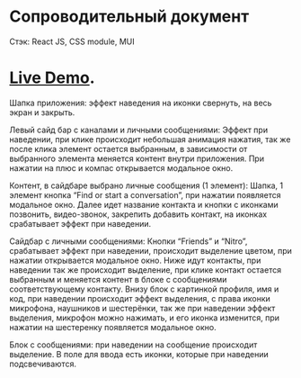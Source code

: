 # Cопроводительный документ

Стэк: React JS, CSS module, MUI

# [Live Demo](https://thatv1n.github.io/Task-FNTASTIC/).

Шапка приложения: эффект наведения на иконки свернуть, на весь экран и закрыть.

Левый сайд бар с каналами и личными сообщениями: Эффект при наведении, при клике происходит небольшая анимация нажатия, так же после клика элемент остается выбранным, в зависимости от выбранного элемента меняется контент внутри приложения. При нажатии на плюс и компас открывается модальное окно.

Контент, в сайдбаре выбрано личные сообщения (1 элемент):
Шапка, 1 элемент кнопка “Find or start a conversation”, при нажатии появляется модальное окно. Далее идет название контакта и кнопки с иконками позвонить, видео-звонок, закрепить добавить контакт, на иконках срабатывает эффект при наведении.

Сайдбар с личными сообщениями: Кнопки “Friends” и “Nitro”, срабатывает эффект при наведении, происходит выделение цветом, при нажатии открывается модальное окно. Ниже идут контакты, при наведении так же происходит выделение, при клике контакт остается выбранным и меняется контент в блоке с сообщениями соответствующему контакту. Внизу блок с картинкой профиля, имя и код, при наведении происходит эффект выделения, с права иконки микрофона, наушников и шестерёнки, так же при наведении эффект выделения, микрофон можно нажимать, и его иконка изменится, при нажатии на шестеренку появляется модальное окно.

Блок с сообщениями: при наведении на сообщение происходит выделение. В поле для ввода есть иконки, которые при наведении подсвечиваются.
